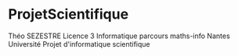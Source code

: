 # ProjetScientifique

Théo SEZESTRE
Licence 3 Informatique parcours maths-info
Nantes Université
Projet d'informatique scientifique



